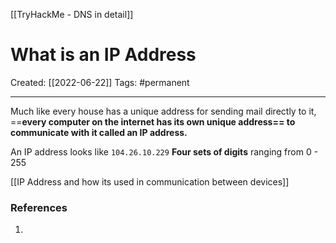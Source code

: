 [[TryHackMe - DNS in detail]]

# What is an IP Address
Created:  [[2022-06-22]]
Tags: #permanent 

---
Much like every house has a unique address for sending mail directly to it, ==**every computer on the internet has its own unique address== to communicate with it called an IP address.**


An IP address looks like  `104.26.10.229` 
**Four sets of digits** ranging from 0 - 255 


[[IP Address and how its used in communication between devices]]















### References
1. 